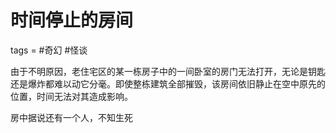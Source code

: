 # 时间停止的房间
tags = #奇幻 #怪谈

由于不明原因，老住宅区的某一栋房子中的一间卧室的房门无法打开，无论是钥匙还是爆炸都难以动它分毫。即使整栋建筑全部摧毁，该房间依旧静止在空中原先的位置，时间无法对其造成影响。

房中据说还有一个人，不知生死


